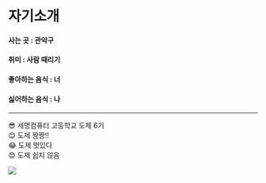 <h1>자기소개</h1>
<h4>사는 곳 : 관악구</h4>
<h4>취미 : 사람 때리기</h4>
<h4>좋아하는 음식 : 너</h4>
<h4>싫어하는 음식 : 나</h4>


<hr>
😎 세명컴퓨터 고등학교 도제 6기<BR>
😊 도제 짱짱!!<BR>
😂 도제 멋있다<BR>
😍 도제 쉽지 않음<BR>

![](https://img.shields.io/badge/HTML5-CSS3-blue)
